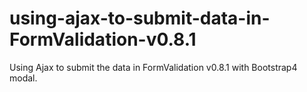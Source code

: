 # using-ajax-to-submit-data-in-FormValidation-v0.8.1
Using Ajax to submit the data in FormValidation v0.8.1 with Bootstrap4 modal.
